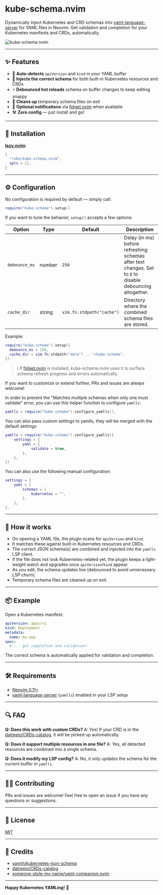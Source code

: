 # kube-schema.nvim

Dynamically inject Kubernetes and CRD schemas into [yaml-language-server](https://github.com/redhat-developer/yaml-language-server) for YAML files in Neovim.
Get validation and completion for your Kubernetes manifests and CRDs, automatically.

![kube-schema nvim](https://github.com/user-attachments/assets/8f2626c7-c2ca-424e-abb9-1dbb60da464e)

---

## ✨ Features

- 🧠 **Auto-detects** `apiVersion` and `kind` in your YAML buffer
- 🔗 **Injects the correct schema** for both built-in Kubernetes resources and CRDs
- ⚡ **Debounced hot reloads** schema on buffer changes to keep editing snappy
- 🧹 **Cleans up** temporary schema files on exit
- 🔔 **Optional notifications** via [fidget.nvim](https://github.com/j-hui/fidget.nvim) when available
- 🛠️ **Zero config** — just install and go!

---

## 🚀 Installation

**[lazy.nvim](https://github.com/folke/lazy.nvim):**

```lua
{
  "rxbn/kube-schema.nvim",
  opts = {},
}
```

---

## ⚙️ Configuration

No configuration is required by default — simply call:

```lua
require("kube-schema").setup()
```

If you want to tune the behavior, `setup()` accepts a few options:

| Option        | Type   | Default                       | Description |
| ------------- | ------ | ----------------------------- | ----------- |
| `debounce_ms` | number | `250`                         | Delay (in ms) before refreshing schemas after text changes. Set to `0` to disable debouncing altogether. |
| `cache_dir`   | string | `vim.fn.stdpath("cache")`     | Directory where the combined schema files are stored. |

Example:

```lua
require("kube-schema").setup({
  debounce_ms = 150,
  cache_dir = vim.fn.stdpath("data") .. "/kube-schema",
})
```

> ℹ️ If [fidget.nvim](https://github.com/j-hui/fidget.nvim) is installed, kube-schema.nvim uses it to surface schema refresh progress and errors automatically.

If you want to customize or extend further, PRs and issues are always welcome!

In order to prevent the "Matches multiple schemas when only one must validate" error, you can use this helper function to configure `yamlls`:

```lua
yamlls = require("kube-schema").configure_yamlls(),
```

You can also pass custom settings to yamlls, they will be merged with the default settings:

```lua
yamlls = require("kube-schema").configure_yamlls({
    settings = {
        yaml = {
            validate = true,
        },
    },
})
```

You can also use the following manual configuration:

```lua
settings = {
    yaml = {
        schemas = {
            kubernetes = "",
        },
    },
},
```

---

## 🧩 How it works

- On opening a YAML file, the plugin scans for `apiVersion` and `kind`.
- It matches these against built-in Kubernetes resources and CRDs.
- The correct JSON schema(s) are combined and injected into the `yamlls` LSP client.
- If the file does not look Kubernetes-related yet, the plugin keeps a light-weight watch and upgrades once `apiVersion`/`kind` appear.
- As you edit, the schema updates live (debounced to avoid unnecessary LSP churn).
- Temporary schema files are cleaned up on exit.

---

## 📦 Example

Open a Kubernetes manifest:

```yaml
apiVersion: apps/v1
kind: Deployment
metadata:
  name: my-app
spec:
  # ... get completion and validation!
```

The correct schema is automatically applied for validation and completion.

---

## 🛠️ Requirements

- [Neovim 0.11+](https://neovim.io/)
- [yaml-language-server](https://github.com/redhat-developer/yaml-language-server) (`yamlls`) enabled in your LSP setup

---

## 🔍 FAQ

**Q: Does this work with custom CRDs?**
A: Yes! If your CRD is in the [datreeio/CRDs-catalog](https://github.com/datreeio/CRDs-catalog), it will be picked up automatically.

**Q: Does it support multiple resources in one file?**
A: Yes, all detected resources are combined into a single schema.

**Q: Does it modify my LSP config?**
A: No, it only updates the schema for the current buffer in `yamlls`.

---

## 🧑‍💻 Contributing

PRs and issues are welcome!
Feel free to open an issue if you have any questions or suggestions.

---

## 📄 License

[MIT](./LICENSE)

---

## 🙏 Credits

- [yannh/kubernetes-json-schema](https://github.com/yannh/kubernetes-json-schema)
- [datreeio/CRDs-catalog](https://github.com/datreeio/CRDs-catalog)
- [someone-stole-my-name/yaml-companion.nvim](https://github.com/someone-stole-my-name/yaml-companion.nvim)

---

**Happy Kubernetes YAMLing!** 🚢
